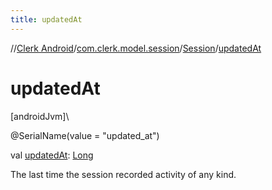 ```yaml
---
title: updatedAt
---
```

//[Clerk Android](../../../index.html)/[com.clerk.model.session](../index.html)/[Session](index.html)/[updatedAt](updated-at.html)



# updatedAt



[androidJvm]\




@SerialName(value = &quot;updated_at&quot;)



val [updatedAt](updated-at.html): [Long](https://kotlinlang.org/api/latest/jvm/stdlib/kotlin-stdlib/kotlin/-long/index.html)



The last time the session recorded activity of any kind.




